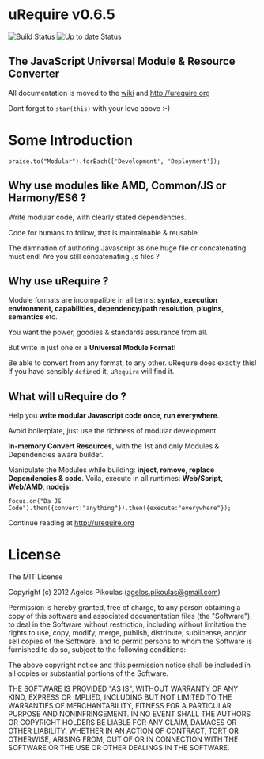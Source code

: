 # uRequire v0.6.5

[![Build Status](https://travis-ci.org/anodynos/uRequire.png)](https://travis-ci.org/anodynos/uRequire)
[![Up to date Status](https://david-dm.org/anodynos/urequire.png)](https://david-dm.org/anodynos/urequire.png)

## The JavaScript Universal Module & Resource Converter

All documentation is moved to the [wiki](https://github.com/anodynos/uRequire/wiki) and http://urequire.org

Dont forget to `star(this)` with your love above :-)

# Some Introduction

`praise.to("Modular").forEach(['Development', 'Deployment']);`

## Why use modules like AMD, Common/JS or Harmony/ES6 ?

Write modular code, with clearly stated dependencies.

Code for humans to follow, that is maintainable & reusable.

The damnation of authoring Javascript as one huge file or concatenating must end!
Are you still concatenating .js files ?

## Why use uRequire ?

Module formats are incompatible in all terms: **syntax, execution environment, capabilities, dependency/path resolution, plugins, semantics** etc.

You want the power, goodies & standards assurance from all.

But write in just one or a **Universal Module Format**!

Be able to convert from any format, to any other.
uRequire does exactly this! If you have sensibly `define`d it, u`Require` will find it.

## What will uRequire do ?

Help you **write modular Javascript code once, run everywhere**.

Avoid boilerplate, just use the richness of modular development.

**In-memory Convert Resources**, with the 1st and only Modules & Dependencies aware builder.

Manipulate the Modules while building: **inject, remove, replace Dependencies & code**.
Voila, execute in all runtimes: **Web/Script, Web/AMD, nodejs**!

`focus.on("Da JS Code").then({convert:"anything"}).then({execute:"everywhere"});`

Continue reading at http://urequire.org

# License
The MIT License

Copyright (c) 2012 Agelos Pikoulas (agelos.pikoulas@gmail.com)

Permission is hereby granted, free of charge, to any person
obtaining a copy of this software and associated documentation
files (the "Software"), to deal in the Software without
restriction, including without limitation the rights to use,
copy, modify, merge, publish, distribute, sublicense, and/or sell
copies of the Software, and to permit persons to whom the
Software is furnished to do so, subject to the following
conditions:

The above copyright notice and this permission notice shall be
included in all copies or substantial portions of the Software.

THE SOFTWARE IS PROVIDED "AS IS", WITHOUT WARRANTY OF ANY KIND,
EXPRESS OR IMPLIED, INCLUDING BUT NOT LIMITED TO THE WARRANTIES
OF MERCHANTABILITY, FITNESS FOR A PARTICULAR PURPOSE AND
NONINFRINGEMENT. IN NO EVENT SHALL THE AUTHORS OR COPYRIGHT
HOLDERS BE LIABLE FOR ANY CLAIM, DAMAGES OR OTHER LIABILITY,
WHETHER IN AN ACTION OF CONTRACT, TORT OR OTHERWISE, ARISING
FROM, OUT OF OR IN CONNECTION WITH THE SOFTWARE OR THE USE OR
OTHER DEALINGS IN THE SOFTWARE.
